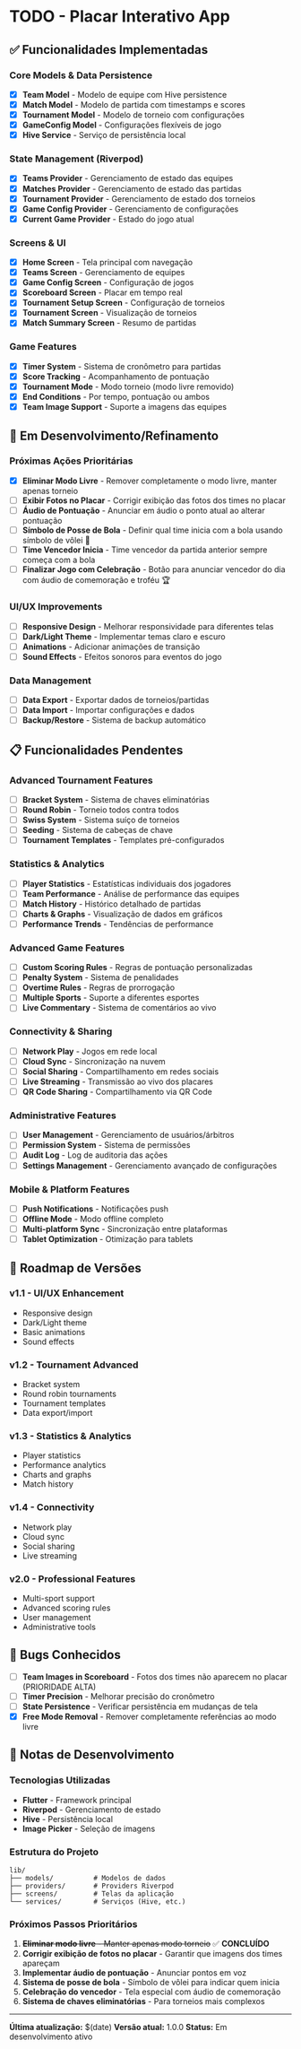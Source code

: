 # TODO - Placar Interativo App

## ✅ Funcionalidades Implementadas

### Core Models & Data Persistence
- [x] **Team Model** - Modelo de equipe com Hive persistence
- [x] **Match Model** - Modelo de partida com timestamps e scores
- [x] **Tournament Model** - Modelo de torneio com configurações
- [x] **GameConfig Model** - Configurações flexíveis de jogo
- [x] **Hive Service** - Serviço de persistência local

### State Management (Riverpod)
- [x] **Teams Provider** - Gerenciamento de estado das equipes
- [x] **Matches Provider** - Gerenciamento de estado das partidas
- [x] **Tournament Provider** - Gerenciamento de estado dos torneios
- [x] **Game Config Provider** - Gerenciamento de configurações
- [x] **Current Game Provider** - Estado do jogo atual

### Screens & UI
- [x] **Home Screen** - Tela principal com navegação
- [x] **Teams Screen** - Gerenciamento de equipes
- [x] **Game Config Screen** - Configuração de jogos
- [x] **Scoreboard Screen** - Placar em tempo real
- [x] **Tournament Setup Screen** - Configuração de torneios
- [x] **Tournament Screen** - Visualização de torneios
- [x] **Match Summary Screen** - Resumo de partidas

### Game Features
- [x] **Timer System** - Sistema de cronômetro para partidas
- [x] **Score Tracking** - Acompanhamento de pontuação
- [x] **Tournament Mode** - Modo torneio (modo livre removido)
- [x] **End Conditions** - Por tempo, pontuação ou ambos
- [x] **Team Image Support** - Suporte a imagens das equipes

## 🔄 Em Desenvolvimento/Refinamento

### Próximas Ações Prioritárias
- [x] **Eliminar Modo Livre** - Remover completamente o modo livre, manter apenas torneio
- [ ] **Exibir Fotos no Placar** - Corrigir exibição das fotos dos times no placar
- [ ] **Áudio de Pontuação** - Anunciar em áudio o ponto atual ao alterar pontuação
- [ ] **Símbolo de Posse de Bola** - Definir qual time inicia com a bola usando símbolo de vôlei 🏐
- [ ] **Time Vencedor Inicia** - Time vencedor da partida anterior sempre começa com a bola
- [ ] **Finalizar Jogo com Celebração** - Botão para anunciar vencedor do dia com áudio de comemoração e troféu 🏆

### UI/UX Improvements
- [ ] **Responsive Design** - Melhorar responsividade para diferentes telas
- [ ] **Dark/Light Theme** - Implementar temas claro e escuro
- [ ] **Animations** - Adicionar animações de transição
- [ ] **Sound Effects** - Efeitos sonoros para eventos do jogo

### Data Management
- [ ] **Data Export** - Exportar dados de torneios/partidas
- [ ] **Data Import** - Importar configurações e dados
- [ ] **Backup/Restore** - Sistema de backup automático

## 📋 Funcionalidades Pendentes

### Advanced Tournament Features
- [ ] **Bracket System** - Sistema de chaves eliminatórias
- [ ] **Round Robin** - Torneio todos contra todos
- [ ] **Swiss System** - Sistema suíço de torneios
- [ ] **Seeding** - Sistema de cabeças de chave
- [ ] **Tournament Templates** - Templates pré-configurados

### Statistics & Analytics
- [ ] **Player Statistics** - Estatísticas individuais dos jogadores
- [ ] **Team Performance** - Análise de performance das equipes
- [ ] **Match History** - Histórico detalhado de partidas
- [ ] **Charts & Graphs** - Visualização de dados em gráficos
- [ ] **Performance Trends** - Tendências de performance

### Advanced Game Features
- [ ] **Custom Scoring Rules** - Regras de pontuação personalizadas
- [ ] **Penalty System** - Sistema de penalidades
- [ ] **Overtime Rules** - Regras de prorrogação
- [ ] **Multiple Sports** - Suporte a diferentes esportes
- [ ] **Live Commentary** - Sistema de comentários ao vivo

### Connectivity & Sharing
- [ ] **Network Play** - Jogos em rede local
- [ ] **Cloud Sync** - Sincronização na nuvem
- [ ] **Social Sharing** - Compartilhamento em redes sociais
- [ ] **Live Streaming** - Transmissão ao vivo dos placares
- [ ] **QR Code Sharing** - Compartilhamento via QR Code

### Administrative Features
- [ ] **User Management** - Gerenciamento de usuários/árbitros
- [ ] **Permission System** - Sistema de permissões
- [ ] **Audit Log** - Log de auditoria das ações
- [ ] **Settings Management** - Gerenciamento avançado de configurações

### Mobile & Platform Features
- [ ] **Push Notifications** - Notificações push
- [ ] **Offline Mode** - Modo offline completo
- [ ] **Multi-platform Sync** - Sincronização entre plataformas
- [ ] **Tablet Optimization** - Otimização para tablets

## 🎯 Roadmap de Versões

### v1.1 - UI/UX Enhancement
- Responsive design
- Dark/Light theme
- Basic animations
- Sound effects

### v1.2 - Tournament Advanced
- Bracket system
- Round robin tournaments
- Tournament templates
- Data export/import

### v1.3 - Statistics & Analytics
- Player statistics
- Performance analytics
- Charts and graphs
- Match history

### v1.4 - Connectivity
- Network play
- Cloud sync
- Social sharing
- Live streaming

### v2.0 - Professional Features
- Multi-sport support
- Advanced scoring rules
- User management
- Administrative tools

## 🐛 Bugs Conhecidos

- [ ] **Team Images in Scoreboard** - Fotos dos times não aparecem no placar (PRIORIDADE ALTA)
- [ ] **Timer Precision** - Melhorar precisão do cronômetro
- [ ] **State Persistence** - Verificar persistência em mudanças de tela
- [x] **Free Mode Removal** - Remover completamente referências ao modo livre

## 📝 Notas de Desenvolvimento

### Tecnologias Utilizadas
- **Flutter** - Framework principal
- **Riverpod** - Gerenciamento de estado
- **Hive** - Persistência local
- **Image Picker** - Seleção de imagens

### Estrutura do Projeto
```
lib/
├── models/          # Modelos de dados
├── providers/       # Providers Riverpod
├── screens/         # Telas da aplicação
└── services/        # Serviços (Hive, etc.)
```

### Próximos Passos Prioritários
1. ~~**Eliminar modo livre** - Manter apenas modo torneio~~ ✅ **CONCLUÍDO**
2. **Corrigir exibição de fotos no placar** - Garantir que imagens dos times apareçam
3. **Implementar áudio de pontuação** - Anunciar pontos em voz
4. **Sistema de posse de bola** - Símbolo de vôlei para indicar quem inicia
5. **Celebração do vencedor** - Tela especial com áudio de comemoração
6. **Sistema de chaves eliminatórias** - Para torneios mais complexos

---

**Última atualização:** $(date)
**Versão atual:** 1.0.0
**Status:** Em desenvolvimento ativo